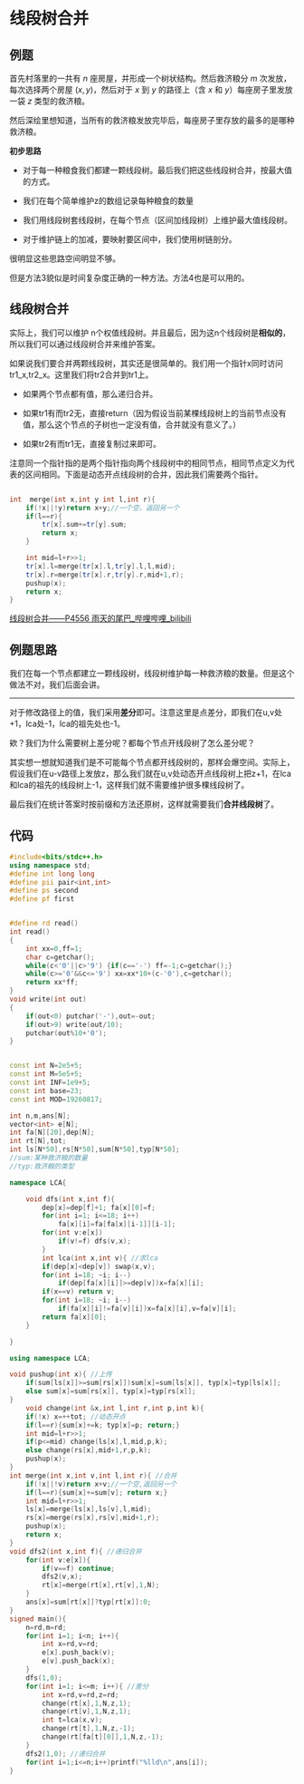 # 线段树合并

## 例题

首先村落里的一共有 $n$ 座房屋，并形成一个树状结构。然后救济粮分 $m$ 次发放，每次选择两个房屋 $(x, y)$，然后对于 $x$ 到 $y$ 的路径上（含 $x$ 和 $y$）每座房子里发放一袋 $z$ 类型的救济粮。

然后深绘里想知道，当所有的救济粮发放完毕后，每座房子里存放的最多的是哪种救济粮。

**初步思路**

- 对于每一种粮食我们都建一颗线段树。最后我们把这些线段树合并，按最大值的方式。

- 我们在每个简单维护z的数组记录每种粮食的数量

- 我们用线段树套线段树，在每个节点（区间加线段树）上维护最大值线段树。

- 对于维护链上的加减，要映射要区间中，我们使用树链剖分。

很明显这些思路空间明显不够。

但是方法3貌似是时间复杂度正确的一种方法。方法4也是可以用的。

## 线段树合并

实际上，我们可以维护 n个权值线段树。并且最后，因为这n个线段树是**相似的**，所以我们可以通过线段树合并来维护答案。  

如果说我们要合并两颗线段树，其实还是很简单的。我们用一个指针x同时访问tr1_x,tr2_x。这里我们将tr2合并到tr1上。

- 如果两个节点都有值，那么递归合并。

- 如果tr1有而tr2无，直接return（因为假设当前某棵线段树上的当前节点没有值，那么这个节点的子树也一定没有值，合并就没有意义了。）

- 如果tr2有而tr1无，直接复制过来即可。

注意同一个指针指的是两个指针指向两个线段树中的相同节点，相同节点定义为代表的区间相同。下面是动态开点线段树的合并，因此我们需要两个指针。

```C++

int  merge(int x,int y int l,int r){
	if(!x||!y)return x+y;//一个空，返回另一个
	if(l==r){
		tr[x].sum+=tr[y].sum;
		return x;
	}

	int mid=l+r>>1;
	tr[x].l=merge(tr[x].l,tr[y].l,l,mid);
	tr[x].r=merge(tr[x].r,tr[y].r,mid+1,r);
	pushup(x);
	return x;
}
```

[线段树合并——P4556 雨天的尾巴_哔哩哔哩_bilibili](https://www.bilibili.com/video/BV1az4y147Wq/?vd_source=f45ea4e1e4b3b73d5f07c57b46c43aba)


## 例题思路

我们在每一个节点都建立一颗线段树，线段树维护每一种救济粮的数量。但是这个做法不对，我们后面会讲。

---

对于修改路径上的值，我们采用**差分**即可。注意这里是点差分，即我们在u,v处+1，lca处-1，lca的祖先处也-1。

欸？我们为什么需要树上差分呢？都每个节点开线段树了怎么差分呢？

其实想一想就知道我们是不可能每个节点都开线段树的，那样会爆空间。实际上，假设我们在u-v路径上发放z，那么我们就在u,v处动态开点线段树上把z+1，在lca和lca的祖先的线段树上-1，这样我们就不需要维护很多棵线段树了。

最后我们在统计答案时按前缀和方法还原树，这样就需要我们**合并线段树**了。

## 代码

```C++
#include<bits/stdc++.h>
using namespace std;
#define int long long
#define pii pair<int,int>
#define ps second
#define pf first


#define rd read()
int read()
{
	int xx=0,ff=1;
	char c=getchar();
	while(c<'0'||c>'9') {if(c=='-') ff=-1;c=getchar();}
	while(c>='0'&&c<='9') xx=xx*10+(c-'0'),c=getchar();
	return xx*ff;
}
void write(int out)
{
	if(out<0) putchar('-'),out=-out;
	if(out>9) write(out/10);
	putchar(out%10+'0');
}


const int N=2e5+5;
const int M=5e5+5;
const int INF=1e9+5;
const int base=23;
const int MOD=19260817;

int n,m,ans[N];
vector<int> e[N];
int fa[N][20],dep[N];
int rt[N],tot;
int ls[N*50],rs[N*50],sum[N*50],typ[N*50];
//sum:某种救济粮的数量
//typ:救济粮的类型

namespace LCA{

	void dfs(int x,int f){ 
		dep[x]=dep[f]+1; fa[x][0]=f;
		for(int i=1; i<=18; i++)
			fa[x][i]=fa[fa[x][i-1]][i-1]; 
		for(int v:e[x])
			if(v!=f) dfs(v,x);
		}
		int lca(int x,int v){ //求lca
		if(dep[x]<dep[v]) swap(x,v);
		for(int i=18; ~i; i--)
			if(dep[fa[x][i]]>=dep[v])x=fa[x][i];
		if(x==v) return v;
		for(int i=18; ~i; i--)
			if(fa[x][i]!=fa[v][i])x=fa[x][i],v=fa[v][i];
		return fa[x][0];
	}

}

using namespace LCA;

void pushup(int x){ //上传
	if(sum[ls[x]]>=sum[rs[x]])sum[x]=sum[ls[x]], typ[x]=typ[ls[x]];
	else sum[x]=sum[rs[x]], typ[x]=typ[rs[x]];
}
	void change(int &x,int l,int r,int p,int k){ 
	if(!x) x=++tot; //动态开点
	if(l==r){sum[x]+=k; typ[x]=p; return;}
	int mid=l+r>>1;
	if(p<=mid) change(ls[x],l,mid,p,k);
	else change(rs[x],mid+1,r,p,k);
	pushup(x);
}
int merge(int x,int v,int l,int r){ //合并
	if(!x||!v)return x+v;//一个空,返回另一个
	if(l==r){sum[x]+=sum[v]; return x;}
	int mid=l+r>>1;
	ls[x]=merge(ls[x],ls[v],l,mid);
	rs[x]=merge(rs[x],rs[v],mid+1,r);
	pushup(x);
	return x;
}
void dfs2(int x,int f){ //递归合并
	for(int v:e[x]){
		if(v==f) continue;
		dfs2(v,x);
		rt[x]=merge(rt[x],rt[v],1,N);
	}
	ans[x]=sum[rt[x]]?typ[rt[x]]:0;
}
signed main(){
	n=rd,m=rd;
	for(int i=1; i<n; i++){
		int x=rd,v=rd;
		e[x].push_back(v);
		e[v].push_back(x);
	}
	dfs(1,0); 
	for(int i=1; i<=m; i++){ //差分
		int x=rd,v=rd,z=rd;
		change(rt[x],1,N,z,1);
		change(rt[v],1,N,z,1);
		int t=lca(x,v);
		change(rt[t],1,N,z,-1);
		change(rt[fa[t][0]],1,N,z,-1);
	}
	dfs2(1,0); //递归合并
	for(int i=1;i<=n;i++)printf("%lld\n",ans[i]);
}
```

